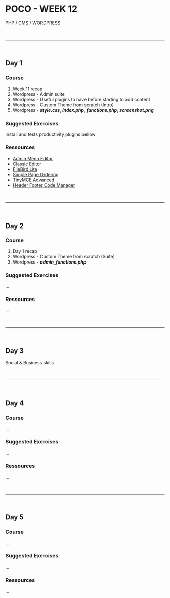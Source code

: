 # POCO - WEEK 12
PHP / CMS / WORDPRESS


<br>

---

<br>


## Day 1

### Course
1. Week 11 recap
2. Wordpress - Admin suite
3. Wordpress - Useful plugins to have before starting to add content
4. Wordpress - Custom Theme from scratch (Intro)
5. Wordpress - ***style.css***, ***index.php***, ***functions.php***, ***screenshot.png***

### Suggested Exercises
Install and tests productivity plugins bellow

### Ressources
* [Admin Menu Editor](https://wordpress.org/plugins/admin-menu-editor/)
* [Classic Editor](https://wordpress.org/plugins/classic-editor/)
* [FileBird Lite](https://wordpress.org/plugins/filebird/)
* [Simple Page Ordering](https://wordpress.org/plugins/simple-page-ordering/)
* [TinyMCE Advanced](https://wordpress.org/plugins/tinymce-advanced/)
* [Header Footer Code Manager](https://wordpress.org/plugins/header-footer-code-manager/)


<br>

---

<br>


## Day 2

### Course
1. Day 1 recap
2. Wordpress - Custom Theme from scratch (Suite)
3. Wordpress - ***admin_functions.php***


### Suggested Exercises
...

### Ressources
...


<br>

---

<br>


## Day 3
Social & Business skills


<br>

---

<br>


## Day 4

### Course
...


### Suggested Exercises
...


### Ressources
...


<br>

---

<br>


## Day 5

### Course
...


### Suggested Exercises
...

### Ressources
...